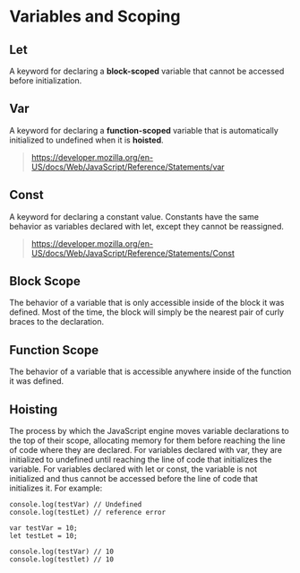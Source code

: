 # Variables and Scoping 



## Let 

<p>
  A keyword for declaring a <b>block-scoped</b> variable that cannot be
  accessed before initialization.
</p>

## Var 
<p>
  A keyword for declaring a <b>function-scoped</b> variable that is automatically
  initialized to <span>undefined</span> when it is <b>hoisted</b>.
</p>

> https://developer.mozilla.org/en-US/docs/Web/JavaScript/Reference/Statements/var

## Const 
<p>
  A keyword for declaring a constant value. Constants have the same behavior
  as variables declared with <span>let</span>, except they cannot be reassigned.
</p>

> https://developer.mozilla.org/en-US/docs/Web/JavaScript/Reference/Statements/Const 

## Block Scope

<p>
  The behavior of a variable that is only accessible inside of the block it was defined. Most of the
  time, the block will simply be the nearest pair of curly braces to the declaration.
</p>

## Function Scope 
<p>
  The behavior of a variable that is accessible anywhere inside of the function it was defined.
</p>

## Hoisting 
  <p>
    The process by which the JavaScript engine moves variable declarations to
    the top of their scope, allocating memory for them before reaching the line
    of code where they are declared. For variables declared with
    <span>var</span>, they are initialized to <span>undefined</span> until
    reaching the line of code that initializes the variable. For variables
    declared with <span>let</span> or <span>const</span>, the variable is not
    initialized and thus cannot be accessed before the line of code that
    initializes it. For example:
  </p>

```
console.log(testVar) // Undefined
console.log(testLet) // reference error 

var testVar = 10;
let testLet = 10; 

console.log(testVar) // 10 
console.log(testlet) // 10 

```